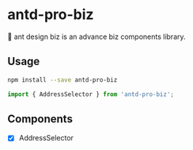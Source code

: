 # antd-pro-biz
🐜 ant design biz is an advance biz components library.

## Usage

```bash
npm install --save antd-pro-biz
```

```javascript
import { AddressSelector } from 'antd-pro-biz';
```

## Components

- [x] AddressSelector


